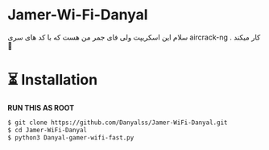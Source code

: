 # Jamer-Wi-Fi-Danyal
سلام این اسکریپت ولی فای جمر من هست که با کد های سری
aircrack-ng 
. کار میکند
🗿
# ⏳ Installation
**RUN THIS AS ROOT**

```bash
$ git clone https://github.com/Danyalss/Jamer-WiFi-Danyal.git
$ cd Jamer-WiFi-Danyal
$ python3 Danyal-gamer-wifi-fast.py
```
